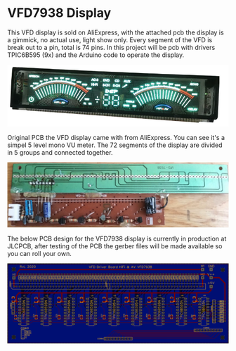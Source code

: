 # VFD7938 Display

This VFD display is sold on AliExpress, with the attached pcb the display is a gimmick, no actual use, light show only. Every segment of the VFD is break out to a pin, total is 74 pins. In this project will be pcb with drivers TPIC6B595 (9x) and the Arduino code to operate the display.

![alt text](https://github.com/rleusden/VFD7938/blob/master/VFD7938_1.png?raw=true)

Original PCB the VFD display came with from AliExpress. You can see it's a simpel 5 level mono VU meter. The 72 segments of the display are divided in 5 groups and connected together.

![alt text](https://github.com/rleusden/VFD7938/blob/master/VFD7938_Org_PCB.png?raw=true)

The below PCB design for the VFD7938 display is currently in production at JLCPCB, after testing of the PCB the gerber files will be made available so you can roll your own.

![alt text](https://github.com/rleusden/VFD7938/blob/master/VFD7938_PCB.png?raw=true)
